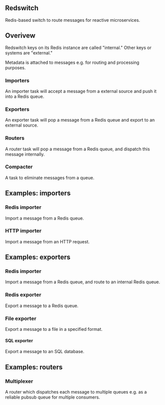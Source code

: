 
## Redswitch 

Redis-based switch to route messages for reactive microservices.

## Overivew 

Redswitch keys on its Redis instance are called "internal." Other keys or systems are "external."

Metadata is attached to messages e.g. for routing and processing purposes.


### Importers

An importer task will accept a message from a external source and push it into a Redis queue.

### Exporters

An exporter task will pop a message from a Redis queue and export to an external source.

### Routers 

A router task will pop a message from a Redis queue, and dispatch this message internally.

### Compacter

A task to eliminate messages from a queue.

## Examples: importers

### Redis importer

Import a message from a Redis queue.

### HTTP importer

Import a message from an HTTP request. 

## Examples: exporters

### Redis importer

Import a message from a Redis queue, and route to an internal Redis queue.

### Redis exporter

Export a message to a Redis queue.

### File exporter

Export a message to a file in a specified format.

#### SQL exporter

Export a message to an SQL database.

## Examples: routers

### Multiplexer

A router which dispatches each message to multiple queues e.g. as a reliable pubsub queue for multiple consumers.



